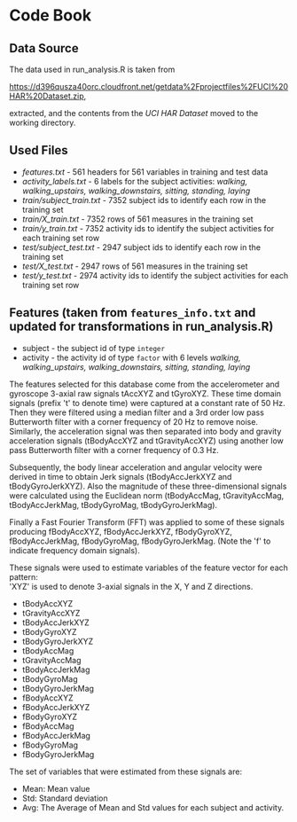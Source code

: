 # Code Book

## Data Source

The data used in run_analysis.R is taken from

https://d396qusza40orc.cloudfront.net/getdata%2Fprojectfiles%2FUCI%20HAR%20Dataset.zip,

extracted, and the contents from the *UCI HAR Dataset* moved to the working directory.

## Used Files

* *features.txt* - 561 headers for 561 variables in training and test data
* *activity_labels.txt* - 6 labels for the subject activities: *walking, walking_upstairs, walking_downstairs, sitting, standing, laying*
* *train/subject_train.txt* - 7352 subject ids to identify each row in the training set
* *train/X_train.txt* - 7352 rows of 561 measures in the training set
* *train/y_train.txt* - 7352 activity ids to identify the subject activities for each training set row
* *test/subject_test.txt* - 2947 subject ids to identify each row in the training set
* *test/X_test.txt* - 2947 rows of 561 measures in the training set
* *test/y_test.txt* - 2974 activity ids to identify the subject activities for each training set row


## Features (taken from `features_info.txt` and updated for transformations in run_analysis.R)

* subject - the subject id of type `integer`
* activity - the activity id of type `factor` with 6 levels *walking, walking_upstairs, walking_downstairs, sitting, standing, laying*

The features selected for this database come from the accelerometer and gyroscope 3-axial raw signals tAccXYZ and tGyroXYZ. These time domain signals (prefix 't' to denote time) were captured at a constant rate of 50 Hz. Then they were filtered using a median filter and a 3rd order low pass Butterworth filter with a corner frequency of 20 Hz to remove noise. Similarly, the acceleration signal was then separated into body and gravity acceleration signals (tBodyAccXYZ and tGravityAccXYZ) using another low pass Butterworth filter with a corner frequency of 0.3 Hz. 

Subsequently, the body linear acceleration and angular velocity were derived in time to obtain Jerk signals (tBodyAccJerkXYZ and tBodyGyroJerkXYZ). Also the magnitude of these three-dimensional signals were calculated using the Euclidean norm (tBodyAccMag, tGravityAccMag, tBodyAccJerkMag, tBodyGyroMag, tBodyGyroJerkMag). 

Finally a Fast Fourier Transform (FFT) was applied to some of these signals producing fBodyAccXYZ, fBodyAccJerkXYZ, fBodyGyroXYZ, fBodyAccJerkMag, fBodyGyroMag, fBodyGyroJerkMag. (Note the 'f' to indicate frequency domain signals). 

These signals were used to estimate variables of the feature vector for each pattern:  
'XYZ' is used to denote 3-axial signals in the X, Y and Z directions.

* tBodyAccXYZ
* tGravityAccXYZ
* tBodyAccJerkXYZ
* tBodyGyroXYZ
* tBodyGyroJerkXYZ
* tBodyAccMag
* tGravityAccMag
* tBodyAccJerkMag
* tBodyGyroMag
* tBodyGyroJerkMag
* fBodyAccXYZ
* fBodyAccJerkXYZ
* fBodyGyroXYZ
* fBodyAccMag
* fBodyAccJerkMag
* fBodyGyroMag
* fBodyGyroJerkMag

The set of variables that were estimated from these signals are: 

* Mean: Mean value
* Std: Standard deviation
* Avg: The Average of Mean and Std values for each subject and activity.
